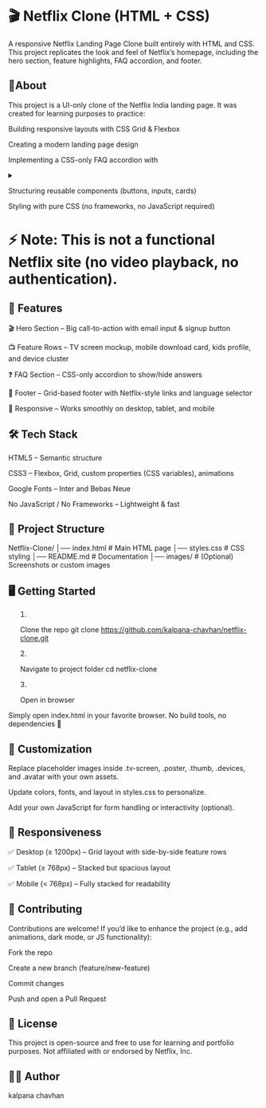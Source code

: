 # 🎬 Netflix Clone (HTML + CSS)

A responsive Netflix Landing Page Clone built entirely with HTML and CSS.
This project replicates the look and feel of Netflix’s homepage, including the hero section, feature highlights, FAQ accordion, and footer.

## 📖About

This project is a UI-only clone of the Netflix India landing page. It was created for learning purposes to practice:

Building responsive layouts with CSS Grid & Flexbox

Creating a modern landing page design

Implementing a CSS-only FAQ accordion with <details> & <summary>

Structuring reusable components (buttons, inputs, cards)

Styling with pure CSS (no frameworks, no JavaScript required)

# ⚡ Note: This is not a functional Netflix site (no video playback, no authentication).

## 🚀 Features

🎬 Hero Section – Big call-to-action with email input & signup button

📺 Feature Rows – TV screen mockup, mobile download card, kids profile, and device cluster

❓ FAQ Section – CSS-only accordion to show/hide answers

📑 Footer – Grid-based footer with Netflix-style links and language selector

📱 Responsive – Works smoothly on desktop, tablet, and mobile

##  🛠️ Tech Stack

HTML5 – Semantic structure

CSS3 – Flexbox, Grid, custom properties (CSS variables), animations

Google Fonts – Inter and Bebas Neue

No JavaScript / No Frameworks – Lightweight & fast

## 📂 Project Structure
Netflix-Clone/
│── index.html       # Main HTML page
│── styles.css       # CSS styling
│── README.md        # Documentation
│── images/          # (Optional) Screenshots or custom images

## 🖥️ Getting Started
1. Clone the repo
git clone https://github.com/kalpana-chavhan/netflix-clone.git

2. Navigate to project folder
cd netflix-clone

3. Open in browser

Simply open index.html in your favorite browser.
No build tools, no dependencies 🎉

## 🎨 Customization

Replace placeholder images inside .tv-screen, .poster, .thumb, .devices, and .avatar with your own assets.

Update colors, fonts, and layout in styles.css to personalize.

Add your own JavaScript for form handling or interactivity (optional).

## 📱 Responsiveness

✅ Desktop (≥ 1200px) – Grid layout with side-by-side feature rows

✅ Tablet (≥ 768px) – Stacked but spacious layout

✅ Mobile (< 768px) – Fully stacked for readability

## 🤝 Contributing

Contributions are welcome!
If you’d like to enhance the project (e.g., add animations, dark mode, or JS functionality):

Fork the repo

Create a new branch (feature/new-feature)

Commit changes

Push and open a Pull Request

## 📜 License

This project is open-source and free to use for learning and portfolio purposes.
Not affiliated with or endorsed by Netflix, Inc.

## 👩‍💻 Author

kalpana chavhan 
